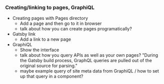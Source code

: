 ### Creating/linking to pages, GraphiQL

- Creating pages with Pages directory
  - Add a page and then go to it in browser
  - talk about how you can create pages programatically?
- Gatsby link
  - Add a link to a new page
- GraphiQL
  - Show the interface
  - talk about how you query APIs as well as your own pages? "During the Gatsby build process, GraphQL queries are pulled out of the original source for parsing." 
  - maybe example query of site meta data from GraphiQL / how to set up that query in a component?